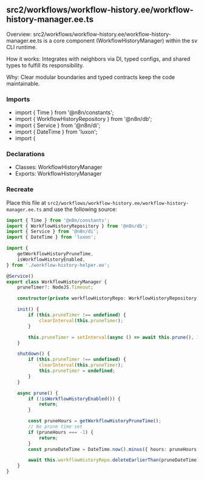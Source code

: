 ## src2/workflows/workflow-history.ee/workflow-history-manager.ee.ts

Overview: src2/workflows/workflow-history.ee/workflow-history-manager.ee.ts is a core component (WorkflowHistoryManager) within the sv CLI runtime.

How it works: Integrates with neighbors via DI, typed configs, and shared types to fulfill its responsibility.

Why: Clear modular boundaries and typed contracts keep the code maintainable.

### Imports

- import { Time } from '@n8n/constants';
- import { WorkflowHistoryRepository } from '@n8n/db';
- import { Service } from '@n8n/di';
- import { DateTime } from 'luxon';
- import {

### Declarations

- Classes: WorkflowHistoryManager
- Exports: WorkflowHistoryManager

### Recreate

Place this file at `src2/workflows/workflow-history.ee/workflow-history-manager.ee.ts` and use the following source:

```ts
import { Time } from '@n8n/constants';
import { WorkflowHistoryRepository } from '@n8n/db';
import { Service } from '@n8n/di';
import { DateTime } from 'luxon';

import {
	getWorkflowHistoryPruneTime,
	isWorkflowHistoryEnabled,
} from './workflow-history-helper.ee';

@Service()
export class WorkflowHistoryManager {
	pruneTimer?: NodeJS.Timeout;

	constructor(private workflowHistoryRepo: WorkflowHistoryRepository) {}

	init() {
		if (this.pruneTimer !== undefined) {
			clearInterval(this.pruneTimer);
		}

		this.pruneTimer = setInterval(async () => await this.prune(), 1 * Time.hours.toMilliseconds);
	}

	shutdown() {
		if (this.pruneTimer !== undefined) {
			clearInterval(this.pruneTimer);
			this.pruneTimer = undefined;
		}
	}

	async prune() {
		if (!isWorkflowHistoryEnabled()) {
			return;
		}

		const pruneHours = getWorkflowHistoryPruneTime();
		// No prune time set
		if (pruneHours === -1) {
			return;
		}
		const pruneDateTime = DateTime.now().minus({ hours: pruneHours }).toJSDate();

		await this.workflowHistoryRepo.deleteEarlierThan(pruneDateTime);
	}
}

```

